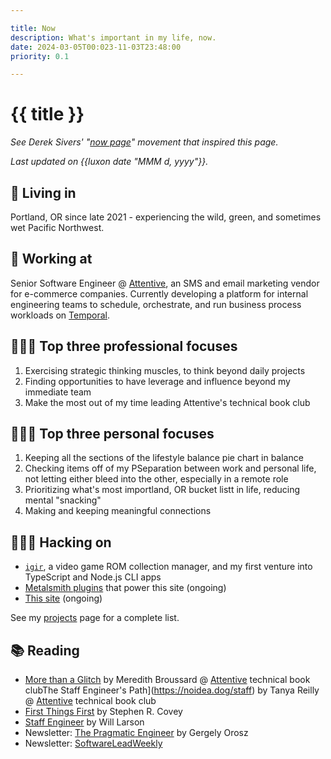 ```yaml
---

title: Now
description: What's important in my life, now.
date: 2024-03-05T00:023-11-03T23:48:00
priority: 0.1

---
```


# {{ title }}

_See Derek Sivers' "[now page](https://nownownow.com/about)" movement that inspired this page._

_Last updated on {{luxon date "MMM d, yyyy"}}._

## 📍 Living in

Portland, OR since late 2021 - experiencing the wild, green, and sometimes wet Pacific Northwest.

## 🏢 Working at

Senior Software Engineer @ [Attentive](https://www.attentive.com/), an SMS and email marketing vendor for e-commerce companies. Currently developing a platform for internal engineering teams to schedule, orchestrate, and run business process workloads on [Temporal](https://temporal.io/).

## 👨🏻‍💼️ Top three professional focuses

1. Exercising strategic thinking muscles, to think beyond daily projects
2. Finding opportunities to have leverage and influence beyond my immediate team
3. Make the most out of my time leading Attentive's technical book club

## 🧘🏻‍♂️ Top three personal focuses

1. Keeping all the sections of the lifestyle balance pie chart in balance
2. Checking items off of my PSeparation between work and personal life, not letting either bleed into the other, especially in a remote role
2. Prioritizing what's most importland, OR bucket listt in life, reducing mental "snacking"
3. Making and keeping meaningful connections

## 👨🏻‍💻 Hacking on

- [`igir`](https://github.com/emmercm/igir), a video game ROM collection manager, and my first venture into TypeScript and Node.js CLI apps
- [Metalsmith plugins](https://github.com/emmercm/metalsmith-plugins) that power this site (ongoing)
- [This site](https://github.com/emmercm/www) (ongoing)

See my [projects](/projects) page for a complete list.

## 📚 Reading

- [More than a Glitch](https://mitpress.mit.edu/9780262548328/more-than-a-glitch/) by Meredith Broussard @ [Attentive](https://attentivemobile.com) technical book clubThe Staff Engineer's Path](https://noidea.dog/staff) by Tanya Reilly @ [Attentive](https://attentivemobile.com) technical book club
- [First Things First](https://www.goodreads.com/book/show/36071.First_Things_First) by Stephen R. Covey
- [Staff Engineer](https://staffeng.com/book) by Will Larson
- Newsletter: [The Pragmatic Engineer](https://www.pragmaticengineer.com/) by Gergely Orosz
- Newsletter: [SoftwareLeadWeekly](https://softwareleadweekly.com/)
<!--stackedit_data:
eyJoaXN0b3J5IjpbLTEyNzEyMzE5MzNdfQ==
-->